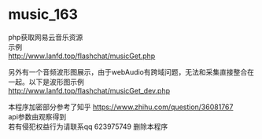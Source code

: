 # music_163
php获取网易云音乐资源<br />
示例  <br />
 http://www.lanfd.top/flashchat/musicGet.php<br />
 
 另外有一个音频波形图展示，由于webAudio有跨域问题，无法和采集直接整合在一起。以下是波形图示例<br/>
 http://www.lanfd.top/flashchat/musicGet_dev.php<br />

本程序加密部分参考了知乎 https://www.zhihu.com/question/36081767<br />
api参数由观察得到<br />
若有侵犯权益行为请联系qq 623975749 删除本程序
